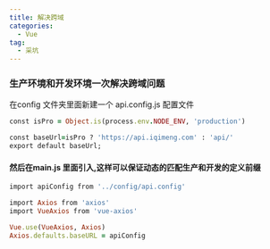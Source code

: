 ```yaml
---
title: 解决跨域
categories:
  - Vue
tag:
  - 采坑
---
```

### 生产环境和开发环境一次解决跨域问题

 

在config 文件夹里面新建一个 api.config.js 配置文件

```ruby
const isPro = Object.is(process.env.NODE_ENV, 'production')

const baseUrl=isPro ? 'https://api.iqimeng.com' : 'api/'
export default baseUrl;
```

#### 然后在main.js 里面引入,这样可以保证动态的匹配生产和开发的定义前缀

```ruby
import apiConfig from '../config/api.config'

import Axios from 'axios'
import VueAxios from 'vue-axios'

Vue.use(VueAxios, Axios)
Axios.defaults.baseURL = apiConfig
```

